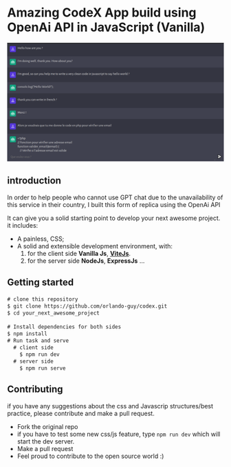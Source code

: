 # Amazing CodeX App build using OpenAi API in JavaScript (Vanilla)

![Chat Gpt](/client/assets/overview.png "overview")

## introduction

In order to help people who cannot use GPT chat due to the unavailability of this service in their country, I built this form of replica using the OpenAi API

 It can give you a solid starting point to develop your next awesome project. it includes:

* A painless, CSS;
* A solid and extensible development environment, with:
    1. for the client side **Vanilla Js**, **[ViteJs](https://vitejs.dev)**.
    2. for the server side **NodeJs**, **ExpressJs** ...

## Getting started

	# clone this repository  
	$ git clone https://github.com/orlando-guy/codex.git  
	$ cd your_next_awesome_project
	
	# Install dependencies for both sides
	$ npm install
	# Run task and serve
      # client side
	    $ npm run dev
	  # server side
	    $ npm run serve


## Contributing

if you have any suggestions about the css and Javascrip structures/best practice, please contribute and make a pull request.

* Fork the original repo
* if you have to test some new css/js feature, type `npm run dev` which will start the dev server.
* Make a pull request
* Feel proud to contribute to the open source world :)
